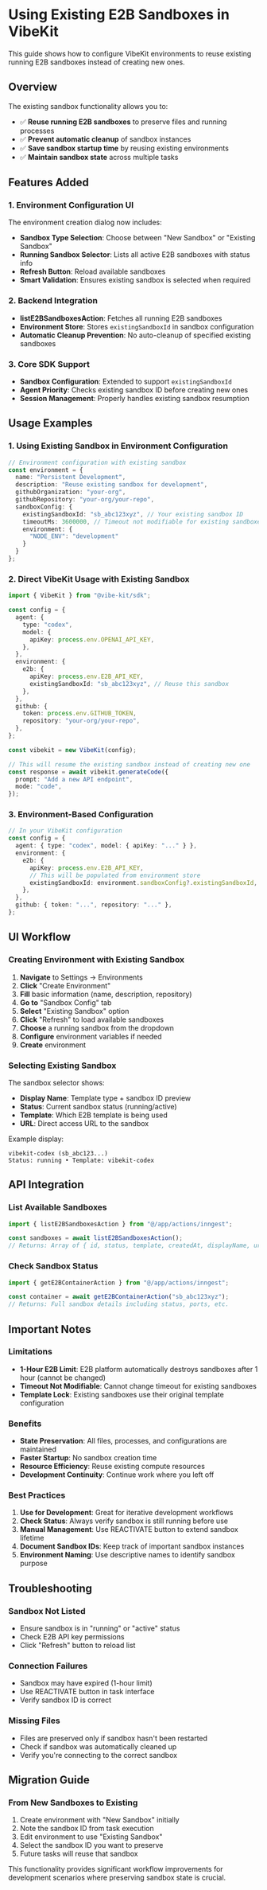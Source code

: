 # Using Existing E2B Sandboxes in VibeKit

This guide shows how to configure VibeKit environments to reuse existing running E2B sandboxes instead of creating new ones.

## Overview

The existing sandbox functionality allows you to:
- ✅ **Reuse running E2B sandboxes** to preserve files and running processes
- ✅ **Prevent automatic cleanup** of sandbox instances
- ✅ **Save sandbox startup time** by reusing existing environments
- ✅ **Maintain sandbox state** across multiple tasks

## Features Added

### 1. Environment Configuration UI

The environment creation dialog now includes:
- **Sandbox Type Selection**: Choose between "New Sandbox" or "Existing Sandbox"
- **Running Sandbox Selector**: Lists all active E2B sandboxes with status info
- **Refresh Button**: Reload available sandboxes
- **Smart Validation**: Ensures existing sandbox is selected when required

### 2. Backend Integration

- **listE2BSandboxesAction**: Fetches all running E2B sandboxes
- **Environment Store**: Stores `existingSandboxId` in sandbox configuration
- **Automatic Cleanup Prevention**: No auto-cleanup of specified existing sandboxes

### 3. Core SDK Support

- **Sandbox Configuration**: Extended to support `existingSandboxId`
- **Agent Priority**: Checks existing sandbox ID before creating new ones
- **Session Management**: Properly handles existing sandbox resumption

## Usage Examples

### 1. Using Existing Sandbox in Environment Configuration

```typescript
// Environment configuration with existing sandbox
const environment = {
  name: "Persistent Development",
  description: "Reuse existing sandbox for development",
  githubOrganization: "your-org",
  githubRepository: "your-org/your-repo", 
  sandboxConfig: {
    existingSandboxId: "sb_abc123xyz", // Your existing sandbox ID
    timeoutMs: 3600000, // Timeout not modifiable for existing sandboxes
    environment: {
      "NODE_ENV": "development"
    }
  }
};
```

### 2. Direct VibeKit Usage with Existing Sandbox

```typescript
import { VibeKit } from "@vibe-kit/sdk";

const config = {
  agent: {
    type: "codex",
    model: {
      apiKey: process.env.OPENAI_API_KEY,
    },
  },
  environment: {
    e2b: {
      apiKey: process.env.E2B_API_KEY,
      existingSandboxId: "sb_abc123xyz", // Reuse this sandbox
    },
  },
  github: {
    token: process.env.GITHUB_TOKEN,
    repository: "your-org/your-repo",
  },
};

const vibekit = new VibeKit(config);

// This will resume the existing sandbox instead of creating new one
const response = await vibekit.generateCode({
  prompt: "Add a new API endpoint",
  mode: "code",
});
```

### 3. Environment-Based Configuration

```typescript
// In your VibeKit configuration
const config = {
  agent: { type: "codex", model: { apiKey: "..." } },
  environment: {
    e2b: {
      apiKey: process.env.E2B_API_KEY,
      // This will be populated from environment store
      existingSandboxId: environment.sandboxConfig?.existingSandboxId,
    },
  },
  github: { token: "...", repository: "..." },
};
```

## UI Workflow

### Creating Environment with Existing Sandbox

1. **Navigate** to Settings → Environments
2. **Click** "Create Environment"  
3. **Fill** basic information (name, description, repository)
4. **Go to** "Sandbox Config" tab
5. **Select** "Existing Sandbox" option
6. **Click** "Refresh" to load available sandboxes
7. **Choose** a running sandbox from the dropdown
8. **Configure** environment variables if needed
9. **Create** environment

### Selecting Existing Sandbox

The sandbox selector shows:
- **Display Name**: Template type + sandbox ID preview
- **Status**: Current sandbox status (running/active)
- **Template**: Which E2B template is being used
- **URL**: Direct access URL to the sandbox

Example display:
```
vibekit-codex (sb_abc123...)
Status: running • Template: vibekit-codex
```

## API Integration

### List Available Sandboxes

```typescript
import { listE2BSandboxesAction } from "@/app/actions/inngest";

const sandboxes = await listE2BSandboxesAction();
// Returns: Array of { id, status, template, createdAt, displayName, url }
```

### Check Sandbox Status

```typescript
import { getE2BContainerAction } from "@/app/actions/inngest";

const container = await getE2BContainerAction("sb_abc123xyz");
// Returns: Full sandbox details including status, ports, etc.
```

## Important Notes

### Limitations

- **1-Hour E2B Limit**: E2B platform automatically destroys sandboxes after 1 hour (cannot be changed)
- **Timeout Not Modifiable**: Cannot change timeout for existing sandboxes
- **Template Lock**: Existing sandboxes use their original template configuration

### Benefits

- **State Preservation**: All files, processes, and configurations are maintained
- **Faster Startup**: No sandbox creation time
- **Resource Efficiency**: Reuse existing compute resources
- **Development Continuity**: Continue work where you left off

### Best Practices

1. **Use for Development**: Great for iterative development workflows
2. **Check Status**: Always verify sandbox is still running before use
3. **Manual Management**: Use REACTIVATE button to extend sandbox lifetime
4. **Document Sandbox IDs**: Keep track of important sandbox instances
5. **Environment Naming**: Use descriptive names to identify sandbox purpose

## Troubleshooting

### Sandbox Not Listed

- Ensure sandbox is in "running" or "active" status
- Check E2B API key permissions
- Click "Refresh" button to reload list

### Connection Failures

- Sandbox may have expired (1-hour limit)
- Use REACTIVATE button in task interface
- Verify sandbox ID is correct

### Missing Files

- Files are preserved only if sandbox hasn't been restarted
- Check if sandbox was automatically cleaned up
- Verify you're connecting to the correct sandbox

## Migration Guide

### From New Sandboxes to Existing

1. Create environment with "New Sandbox" initially
2. Note the sandbox ID from task execution  
3. Edit environment to use "Existing Sandbox"
4. Select the sandbox ID you want to preserve
5. Future tasks will reuse that sandbox

This functionality provides significant workflow improvements for development scenarios where preserving sandbox state is crucial. 